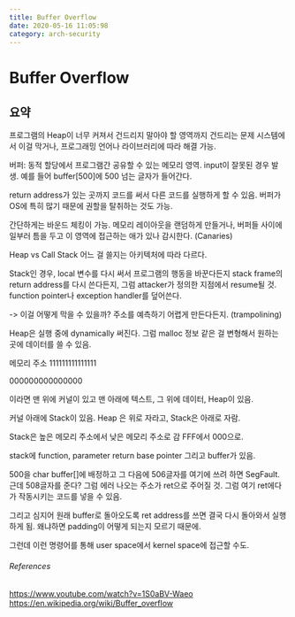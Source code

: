 ```yaml
---
title: Buffer Overflow
date: 2020-05-16 11:05:98
category: arch-security
---
```


# Buffer Overflow

## 요약
프로그램의 Heap이 너무 커져서 건드리지 말아야 할 영역까지 건드리는 문제
시스템에서 이걸 막거나, 프로그래밍 언어나 라이브러리에 따라 해결 가능.

버퍼: 동적 할당에서 프로그램간 공유할 수 있는 메모리 영역.
input이 잘못된 경우 발생. 예를 들어 buffer[500]에 500 넘는 글자가 들어간다.

return address가 있는 곳까지 코드를 써서 다른 코드를 실행하게 할 수 있음.
버퍼가 OS에 특히 많기 때문에 권할을 탈취하는 것도 가능.

간단하게는 바운드 체킹이 가능.
메모리 레이아웃을 랜덤하게 만들거나, 버퍼들 사이에 일부러 틈을 두고
이 영역에 접근하는 애가 있나 감시한다. (Canaries)

Heap vs Call Stack
어느 걸 쓸지는 아키텍처에 따라 다르다.

Stack인 경우,
local 변수를 다시 써서 프로그램의 행동을 바꾼다든지
stack frame의 return address를 다시 쓴다든지, 그럼 attacker가 정의한 지점에서 resume될 것.
function pointer나 exception handler를 덮어쓴다.

-> 이걸 어떻게 막을 수 있을까? 주소를 예측하기 어렵게 만든다든지. (trampolining)

Heap은 실행 중에 dynamically 써진다.
그럼 malloc 정보 같은 걸 변형해서 원하는 곳에 데이터를 쓸 수 있음.

메모리 주소
111111111111111

000000000000000

이라면 맨 위에 커널이 있고
맨 아래에 텍스트, 그 위에 데이터, Heap이 있음.

커널 아래에 Stack이 있음.
Heap 은 위로 자라고, Stack은 아래로 자람.

Stack은 높은 메모리 주소에서 낮은 메모리 주소로 감
FFF에서 000으로.

stack에
function,
parameter
return
base pointer
그리고 buffer가 있음.

500을 char buffer[]에 배정하고
그 다음에 506글자를 여기에 쓰려 하면 SegFault.
근데 508글자를 준다?
그럼 에러 나오는 주소가 ret으로 주어질 것.
그럼 여기 ret에다가 작동시키는 코드를 넣을 수 있음.

그리고 심지어 원래 buffer로 돌아오도록 ret address를 쓰면
결국 다시 돌아와서 실행하게 됨.
왜냐하면 padding이 어떻게 되는지 모르기 때문에.

그런데 이런 명령어를 통해 user space에서 kernel space에 접근할 수도.

###### References
https://www.youtube.com/watch?v=1S0aBV-Waeo
https://en.wikipedia.org/wiki/Buffer_overflow